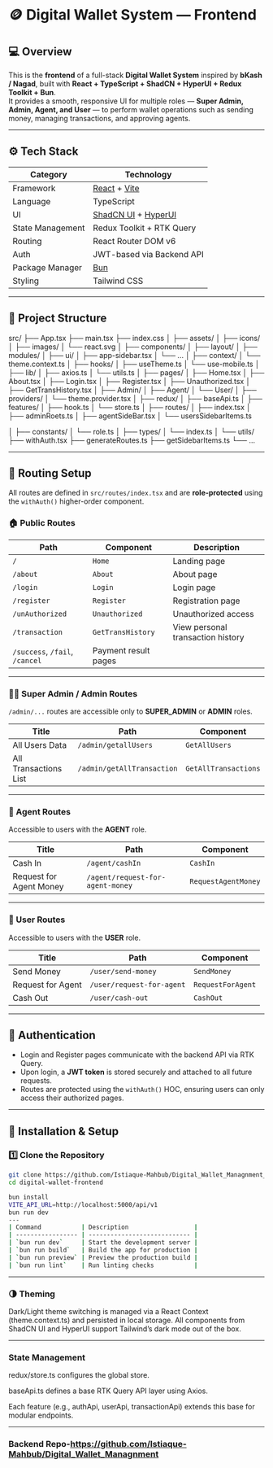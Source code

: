 # 🪙 Digital Wallet System — Frontend

## 💻 Overview

This is the **frontend** of a full-stack **Digital Wallet System** inspired by **bKash / Nagad**, built with **React + TypeScript + ShadCN + HyperUI + Redux Toolkit + Bun**.  
It provides a smooth, responsive UI for multiple roles — **Super Admin, Admin, Agent, and User** — to perform wallet operations such as sending money, managing transactions, and approving agents.

---

## ⚙️ Tech Stack

| Category | Technology |
|-----------|-------------|
| Framework | [React](https://react.dev/) + [Vite](https://vitejs.dev/) |
| Language | TypeScript |
| UI | [ShadCN UI](https://ui.shadcn.com/) + [HyperUI](https://www.hyperui.dev/) |
| State Management | Redux Toolkit + RTK Query |
| Routing | React Router DOM v6 |
| Auth | JWT-based via Backend API |
| Package Manager | [Bun](https://bun.sh/) |
| Styling | Tailwind CSS |

---

## 📂 Project Structure

src/
├── App.tsx
├── main.tsx
├── index.css
│
├── assets/
│ ├── icons/
│ ├── images/
│ └── react.svg
│
├── components/
│ ├── layout/
│ ├── modules/
│ ├── ui/
│ ├── app-sidebar.tsx
│ └── ...
│
├── context/
│ └── theme.context.ts
│
├── hooks/
│ ├── useTheme.ts
│ └── use-mobile.ts
│
├── lib/
│ ├── axios.ts
│ └── utils.ts
│
├── pages/
│ ├── Home.tsx
│ ├── About.tsx
│ ├── Login.tsx
│ ├── Register.tsx
│ ├── Unauthorized.tsx
│ ├── GetTransHistory.tsx
│ ├── Admin/
│ ├── Agent/
│ └── User/
│
├── providers/
│ └── theme.provider.tsx
│
├── redux/
│ ├── baseApi.ts
│ ├── features/
│ ├── hook.ts
│ └── store.ts
│
├── routes/
│ ├── index.tsx
│ ├── adminRoets.ts
│ ├── agentSideBar.tsx
│ └── usersSidebarItems.ts

│
├── constants/
│ └── role.ts
│
├── types/
│ └── index.ts
│
└── utils/
├── withAuth.tsx
├── generateRoutes.ts
├── getSidebarItems.ts
└── ...

---

## 🚦 Routing Setup

All routes are defined in `src/routes/index.tsx` and are **role-protected** using the `withAuth()` higher-order component.

### 🏠 Public Routes

| Path | Component | Description |
|------|------------|-------------|
| `/` | `Home` | Landing page |
| `/about` | `About` | About page |
| `/login` | `Login` | Login page |
| `/register` | `Register` | Registration page |
| `/unAuthorized` | `Unauthorized` | Unauthorized access |
| `/transaction` | `GetTransHistory` | View personal transaction history |
| `/success`, `/fail`, `/cancel` | Payment result pages |

---

### 🧑‍💼 Super Admin / Admin Routes

`/admin/...` routes are accessible only to **SUPER_ADMIN** or **ADMIN** roles.

| Title | Path | Component |
|--------|------|-----------|
| All Users Data | `/admin/getallUsers` | `GetAllUsers` |
| All Transactions List | `/admin/getAllTransaction` | `GetAllTransactions` |

---

### 🧑 Agent Routes

Accessible to users with the **AGENT** role.

| Title | Path | Component |
|--------|------|-----------|
| Cash In | `/agent/cashIn` | `CashIn` |
| Request for Agent Money | `/agent/request-for-agent-money` | `RequestAgentMoney` |

---

### 👤 User Routes

Accessible to users with the **USER** role.

| Title | Path | Component |
|--------|------|-----------|
| Send Money | `/user/send-money` | `SendMoney` |
| Request for Agent | `/user/request-for-agent` | `RequestForAgent` |
| Cash Out | `/user/cash-out` | `CashOut` |

---

## 🔐 Authentication

- Login and Register pages communicate with the backend API via RTK Query.  
- Upon login, a **JWT token** is stored securely and attached to all future requests.  
- Routes are protected using the `withAuth()` HOC, ensuring users can only access their authorized pages.

---

## 🧰 Installation & Setup

### 1️⃣ Clone the Repository

```bash
git clone https://github.com/Istiaque-Mahbub/Digital_Wallet_Managnment_Client
cd digital-wallet-frontend

bun install
VITE_API_URL=http://localhost:5000/api/v1
bun run dev
---
| Command           | Description                  |
| ----------------- | ---------------------------- |
| `bun run dev`     | Start the development server |
| `bun run build`   | Build the app for production |
| `bun run preview` | Preview the production build |
| `bun run lint`    | Run linting checks           |
```

---

### 🌗 Theming

Dark/Light theme switching is managed via a React Context (theme.context.ts) and persisted in local storage.
All components from ShadCN UI and HyperUI support Tailwind’s dark mode out of the box.

---

### State Management

redux/store.ts configures the global store.

baseApi.ts defines a base RTK Query API layer using Axios.

Each feature (e.g., authApi, userApi, transactionApi) extends this base for modular endpoints.

---
### Backend Repo-https://github.com/Istiaque-Mahbub/Digital_Wallet_Managnment

